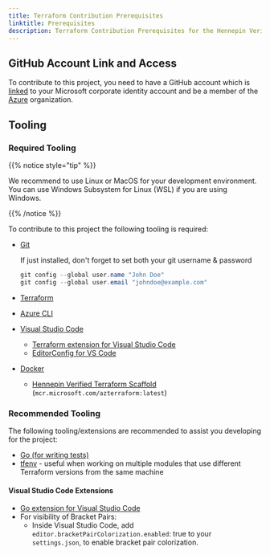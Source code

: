 ```yaml
---
title: Terraform Contribution Prerequisites
linktitle: Prerequisites
description: Terraform Contribution Prerequisites for the Hennepin Verified Modules (AVM) program
---
```



## GitHub Account Link and Access

To contribute to this project, you need to have a GitHub account which is [linked](https://repos.opensource.microsoft.com/link) to your Microsoft corporate identity account and be a member of the [Azure](https://repos.opensource.microsoft.com/orgs/Azure) organization.

## Tooling

### Required Tooling

{{% notice style="tip" %}}

We recommend to use Linux or MacOS for your development environment. You can use Windows Subsystem for Linux (WSL) if you are using Windows.

{{% /notice %}}

To contribute to this project the following tooling is required:

- [Git](https://git-scm.com/downloads)

  If just installed, don't forget to set both your git username & password

  ```PowerShell
  git config --global user.name "John Doe"
  git config --global user.email "johndoe@example.com"
  ```

- [Terraform](https://developer.hashicorp.com/terraform/downloads?product_intent=terraform)
- [Azure CLI](https://docs.microsoft.com/en-us/cli/azure/install-azure-cli)
- [Visual Studio Code](https://code.visualstudio.com/download)
  - [Terraform extension for Visual Studio Code](https://marketplace.visualstudio.com/items?itemName=hashicorp.terraform)
  - [EditorConfig for VS Code](https://marketplace.visualstudio.com/items?itemName=EditorConfig.EditorConfig)
- [Docker](https://www.docker.com/pricing/#/download)
  - [Hennepin Verified Terraform Scaffold](https://github.com/Azure/tfmod-scaffold) (`mcr.microsoft.com/azterraform:latest`)

### Recommended Tooling

The following tooling/extensions are recommended to assist you developing for the project:

- [Go (for writing tests)](https://go.dev/doc/install)
- [tfenv](https://github.com/tfutils/tfenv) - useful when working on multiple modules that use different Terraform versions from the same machine

#### Visual Studio Code Extensions

- [Go extension for Visual Studio Code](https://marketplace.visualstudio.com/items?itemName=golang.go)
- For visibility of Bracket Pairs:
  - Inside Visual Studio Code, add `editor.bracketPairColorization.enabled`: true to your `settings.json`, to enable bracket pair colorization.

